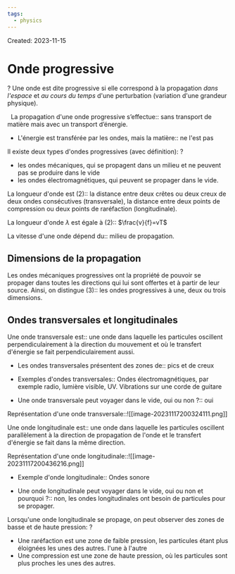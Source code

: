 ```yaml
---
tags:
  - physics
---
```

Created: 2023-11-15

# Onde progressive
?
Une onde est dite progressive si elle correspond à la propagation _dans l'espace_ et _au cours du temps_ d'une perturbation (variation d'une grandeur physique).
<!--SR:!2023-11-29,1,147-->
 
La propagation d'une onde progressive s’effectue:: sans transport de matière mais avec un transport d’énergie.
<!--SR:!2024-05-30,65,160-->


- L'énergie est transférée par les ondes, mais la matière:: ne l'est pas
<!--SR:!2024-05-03,99,250-->

Il existe deux types d'ondes progressives (avec définition):
?
- les ondes mécaniques, qui se propagent dans un milieu et ne peuvent pas se produire dans le vide
- les ondes électromagnétiques, qui peuvent se propager dans le vide.
<!--SR:!2024-07-08,117,207-->

La longueur d'onde est (2):: la distance entre deux crêtes ou deux creux de deux ondes consécutives (transversale), la distance entre deux points de compression ou deux points de raréfaction (longitudinale).
<!--SR:!2024-05-03,84,218-->

La longueur d'onde $\lambda$ est égale à (2):: $\frac{v}{f}=vT$
<!--SR:!2024-08-27,172,250-->

La vitesse d'une onde dépend du:: milieu de propagation.
<!--SR:!2024-06-10,111,238-->

## Dimensions de la propagation
Les ondes mécaniques progressives ont la propriété de pouvoir se propager dans toutes les directions qui lui sont offertes et à partir de leur source. Ainsi, on distingue (3):: les ondes progressives à une, deux ou trois dimensions.
<!--SR:!2024-04-26,94,250-->

## Ondes transversales et longitudinales
Une onde transversale est:: une onde dans laquelle les particules oscillent perpendiculairement à la direction du mouvement et où le transfert d'énergie se fait perpendiculairement aussi.
<!--SR:!2024-05-05,30,130-->
- Les ondes transversales présentent des zones de:: pics et de creux
<!--SR:!2024-08-19,155,230-->
- Exemples d'ondes transversales:: Ondes électromagnétiques, par exemple radio, lumière visible, UV. Vibrations sur une corde de guitare
<!--SR:!2024-06-13,124,250-->
- Une onde transversale peut voyager dans le vide, oui ou non ?:: oui
<!--SR:!2024-06-27,138,267-->

Représentation d'une onde transversale::![[image-20231117200324111.png]]
<!--SR:!2024-06-14,124,250-->


Une onde longitudinale est:: une onde dans laquelle les particules oscillent parallèlement à la direction de propagation de l'onde et le transfert d'énergie se fait dans la même direction.
<!--SR:!2024-04-23,79,210-->

Représentation d'une onde longitudinale::![[image-20231117200436216.png]]
<!--SR:!2024-05-13,98,230-->

- Exemple d'onde longitudinale:: Ondes sonore
<!--SR:!2024-07-09,137,247-->
- Une onde longitudinale peut voyager dans le vide, oui ou non et pourquoi ?:: non, les ondes longitudinales ont besoin de particules pour se propager.
<!--SR:!2024-04-13,88,247-->

Lorsqu'une onde longitudinale se propage, on peut observer des zones de basse et de haute pression:
?
- Une raréfaction est une zone de faible pression, les particules étant plus éloignées les unes des autres. l'une à l'autre
- Une compression est une zone de haute pression, où les particules sont plus proches les unes des autres.
<!--SR:!2024-10-09,194,247-->

